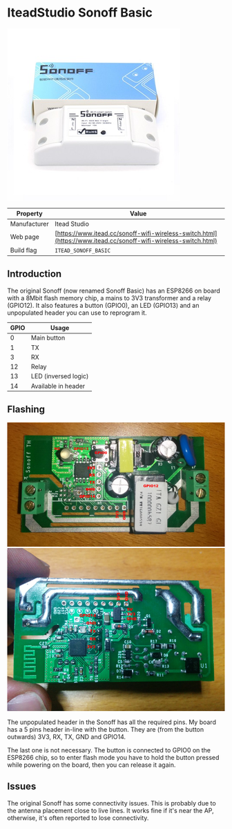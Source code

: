 # IteadStudio Sonoff Basic

![Sonoff Basic](images/devices/itead-sonoff-basic.jpg)

|Property|Value|
|---|---|
|Manufacturer|Itead Studio|
|Web page|[https://www.itead.cc/sonoff-wifi-wireless-switch.html](https://www.itead.cc/sonoff-wifi-wireless-switch.html)|
|Build flag|`ITEAD_SONOFF_BASIC`|

## Introduction

The original Sonoff (now renamed Sonoff Basic) has an ESP8266 on board with a 8Mbit flash memory chip, a mains to 3V3 transformer and a relay (GPIO12). It also features a button (GPIO0), an LED (GPIO13) and an unpopulated header you can use to reprogram it.

|GPIO|Usage|
|---|---|
|0|Main button|
|1|TX|
|3|RX|
|12|Relay|
|13|LED (inversed logic)|
|14|Available in header|

## Flashing

![Sonoff - Inside front view](images/flashing/sonoff-flash.jpg)
![Sonoff - Inside back view](images/devices/itead-sonoff-basic-2.jpg)

The unpopulated header in the Sonoff has all the required pins. My board has a 5 pins header in-line with the button. They are (from the button outwards) 3V3, RX, TX, GND and GPIO14.

The last one is not necessary.  The button is connected to GPIO0 on the ESP8266 chip, so to enter flash mode you have to hold the button pressed while powering on the board, then you can release it again.

## Issues

The original Sonoff has some connectivity issues. This is probably due to the antenna placement close to live lines. It works fine if it's near the AP, otherwise, it's often reported to lose connectivity.
